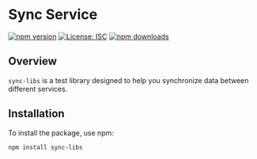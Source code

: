 # Sync Service

[![npm version](https://badge.fury.io/js/sync-libs.svg)](https://badge.fury.io/js/sync-libs)
[![License: ISC](https://img.shields.io/badge/License-ISC-blue.svg)](https://opensource.org/licenses/ISC)
[![npm downloads](https://img.shields.io/npm/dm/sync-libs.svg?style=flat-square)](https://npm-stat.com/charts.html?package=sync-libs)

## Overview

`sync-libs` is a test library designed to help you synchronize data between different services.

## Installation

To install the package, use npm:

```sh
npm install sync-libs
